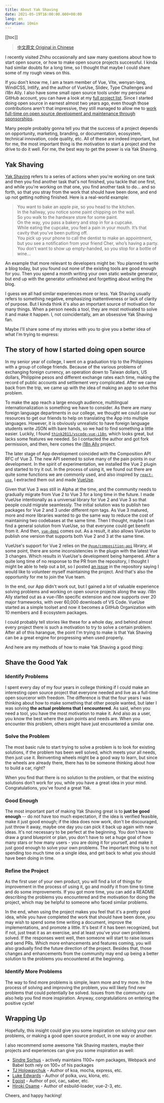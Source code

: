 ```yaml
---
title: About Yak Shaving
date: 2021-05-19T16:00:00.000+00:00
lang: en
duration: 10min
---
```


[[toc]]

> [中文原文 Original in Chinese](/posts/about-yak-shaving-zh)

I recently visited Zhihu occasionally and saw many questions about how to start open source, or how to make open source projects successful. I kinda had similar doubts for a long time, so I thought that maybe I could share some of my rough views on this.

If you don't know me, I am a team member of Vue, Vite, wenyan-lang, WindiCSS, Intlify, and the author of VueUse, Slidev, Type Challenges and i18n Ally. I also have some small open source tools under my personal GitHub account, you can have a look at my [full project list](https://antfu.me/projects). Since I started doing open source in earnest almost two years ago, even though those contributions aren't that impressive, they still managed to allow me to [work full-time on open source development and maintenance through sponsorships](https://x.com/HanLinsonglove/status/1362676666221268995).

Many people probably gonna tell you that the success of a project depends on opportunity, marketing, branding, or documentation, ecosystem, technical innovation, code quality, etc. All of these are indeed important, but for me, the most important thing is the motivation to start a project and the drive to do it well. For me, the best way to get the power is via Yak Shaving.

## Yak Shaving

[Yak Shaving](https://americanexpress.io/yak-shaving) refers to a series of actions when you're working on one task and then you find another task that's not finished, you tackle that one first, and while you're working on that one, you find another task to do... and so forth, so that you stray from the work that should have been done, and end up not getting nothing finished. Here is a real-world example:

> You want to bake an apple pie, so you head to the kitchen.<br>
> In the hallway, you notice some paint chipping on the wall.<br>
> So you walk to the hardware store for some paint.<br>
> On the way, you pass a bakery and stop in for a cupcake.<br>
> While eating the cupcake, you feel a pain in your mouth. It’s that cavity that you’ve been putting off.<br>
> You pick up your phone to call the dentist to make an appointment, but you see a notification from your friend Cher, who’s having a party.<br>
> You don’t want to show up empty-handed, so you stop for a bottle of wine…

An example that more relevant to developers might be: You planned to write a blog today, but you found out none of the existing tools are good enough for you. Then you spend a month writing your own static website generator, but end up with the generator unfinished and forgetting about writing the blog.

I guess we all had similar experiences more or less. Yak Shaving usually refers to something negative, emphasizing inattentiveness or lack of clarity of purpose. But I kinda think it's also an important source of motivation for many things. When a person needs a tool, they are most motivated to solve it and make it happen. I, not coincidentally, am an obsessive Yak Shaving fan.

Maybe I'll share some of my stories with you to give you a better idea of what I'm trying to express:

## The story of how I started doing open source

In my senior year of college, I went on a graduation trip to the Philippines with a group of college friends. Because of the various problems of exchanging foreign currency, an operation down to Taiwan dollars, US dollars, Philippine pesos and different exchange rates each time, making the record of public accounts and settlement very complicated. After we came back from the trip, we came up with the idea of making an app to solve this problem.

To make the app reach a large enough audience, multilingual internationalization is something we have to consider. As there are many foreign language departments in our college, we thought we could use our resources to get our friends to help on translating the App into multiple languages. However, it is obviously unrealistic to have foreign language students write JSON with bare hands, so we had to find something a little easier. Luckily, I found [`think2011/vscode-vue-i18n`](https://github.com/think2011/vscode-vue-i18n), which looks great, but lacks some features we needed. So I contacted the author and got fork permission, and then, here comes the [i18n Ally](https://github.com/lokalise/i18n-ally) project.

The later stage of App development coincided with the Composition API RFC of Vue 3. The new API seemed to solve many of the pain points in our development. In the spirit of experimentation, we installed the Vue 2 plugin and started to try it out. In the process of using it, we found out there are quite some functions we are commonly used, and also inspired by [`react-use`](https://github.com/streamich/react-use), I extracted them out and made [VueUse](https://github.com/vueuse/vueuse).

Given that Vue 3 was still in Alpha at the time, and the community needs to gradually migrate from Vue 2 to Vue 3 for a long time in the future. I made VueUse intentionally as a universal library for Vue 2 and Vue 3 so that people could migrate seamlessly. The initial solution was to publish two packages for Vue 2 and 3 under different npm tags. As Vue 3 matured, more and more libraries wanted to go the same way to reduce the cost of maintaining two codebases at the same time. Then I thought, maybe I can find a general solution from VueUse, so that everyone could get benefit from it. And then, [`vue-demi`](https://github.com/vueuse/vue-demi) comes out. As a result, it also allows VueUse to publish one version that supports both Vue 2 and 3 at the same time.

VueUse's support for Vue 2 relies on the [`@vue/composition-api`](https://github.com/vuejs/composition-api) library, at some point, there are some inconsistencies in the plugin with the latest Vue 3 changes. Which results in VueUse's development being hampered. After a quite long time of no response to the PR from the repository, I thought I might be able to help out a bit, so I posted [an issue](https://github.com/vuejs/composition-api/issues/343) in the repository saying I would like to volunteer myself maintaining the project. And that's also the opportunity for me to join the Vue team.

In the end, our App didn't work out, but I gained a lot of valuable experience solving problems and working on open source projects along the way. i18n Ally started out as a vue-i18n specific extension and now supports over 20 major frameworks, with over 60,000 downloads of VS Code. VueUse started as a simple toolset and now it becomes a GitHub Organization with 10 members and 8 ecosystem packages.

I could probably tell stories like these for a whole day, and behind almost every project there is such a motivation to try to solve a certain problem. After all of this harangue, the point I'm trying to make is that Yak Shaving can be a great engine for progressing when used properly.

And here are my methods of how to make Yak Shaving a good thing:

## Shave the Good Yak

### Identify Problems

I spent every day of my four years in college thinking if I could make an interesting open source project that everyone needed and live as a full-time open sourceror with freedom. The difference is that the four years I was thinking about how to make something that other people wanted, but later I was solving **the actual problems that I encountered**. As said, when you need a tool, you have the most motivation to make it. And also as a user, you know the best where the pain points and needs are. When you encounter this problem, others might have just encountered a similar one.

### Solve the Problem

The most basic rule to start trying to solve a problem is to look for existing solutions, if the problem has been well solved, which meets your all needs, then just use it. Reinventing wheels might be a good way to learn, but since the wheels are already there, there has to be someone thinking about how to build a car, right?

When you find that there is no solution to the problem, or that the existing solutions don't work for you, while you have a great idea in your mind. Congratulations, you've found a great Yak.

### Good Enough

The most important part of making Yak Shaving great is to **just be good enough** -- do not have too much expectation, if the idea is verified feasible, make it just good enough; if the idea does now work, don't be discouraged, just throw it away, maybe one day you can pick it back up again with new ideas. It's not necessary to be perfect at the beginning. You don't have to draw a grand blueprint or plan, you don't have to set a huge goal of how many stars or how many users - you are doing it for yourself, and make it just good enough to solve your own problems. The important thing is to not spending too much time on a single idea, and get back to what you should have been doing in time.

### Refine the Project

As the first user of your own product, you will find a lot of things for improvement in the process of using it, go and modify it from time to time and do some improvements. If you got more time, you can add a README describing the problems you encountered and the motivation for doing the project, which may be helpful to someone who faced similar problems.

In the end, when using the project makes you feel that it's a pretty good idea, while you have completed the work that should have been done, you may wish to spend some time writing a document, improve the implementations, and promote a little. It's best if it has been recognized, but if not, just treat it as an exercise, and at least you've your own problems solved. If the responses went well, then someone will start to raise issues and send PRs. Which more enhancements and features coming, you will also gradually find the future direction of the project. Besides that, those changes and enhancements from the community may end up being a better solution to the problems you encountered at the beginning.

### Identify More Problems

The way to find more problems is simple, learn more and try more. In the process of solving and improving the problem, you will likely find new problems that could potentially be solved. Issues from the community can also help you find more inspiration. Anyway, congratulations on entering the positive cycle!

## Wrapping Up

Hopefully, this insight could give you some inspiration on solving your own problems, or making a good open source product, in one way or another.

I also recommend some awesome Yak Shaving masters, maybe their projects and experiences can give you some inspiration as well:

- [Sindre Sorhus](https://github.com/sindresorhus) - actively maintains 1100+ npm packages, Webpack and Babel both rely on 100+ of his packages
- [TJ Holowaychuk](https://github.com/tj) - Author of koa, mocha, express, etc.
- [Luke Edwards](https://github.com/lukeed) - Author of polka, uvu, klona, etc.
- [Egoist](https://github.com/egoist) - Author of poi, cac, saber, etc.
- [Hiroki Osame](https://github.com/privatenumber) - Author of esbuild-loader, vue-2-3, etc.

Cheers, and happy hacking!

